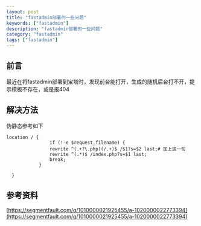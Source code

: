 ```yaml
---
layout: post
title: "fastadmin部署的一些问题"
keywords: ["fastadmin"]
description: "fastadmin部署的一些问题"
category: "fastadmin"
tags: ["fastadmin"]
---
```


## 前言
最近在将fastadmin部署到宝塔时，发现前台能打开，生成的随机后台打不开，提示模板不存在，或是报404


## 解决方法

伪静态参考如下
```
location / {
                if (!-e $request_filename) {
                rewrite ^(.+?\.php)(/.+)$ /$1?s=$2 last;# 加上这一句
                rewrite ^(.*)$ /index.php?s=$1 last;
                break;
            }
          
  }
```

## 参考资料
[https://segmentfault.com/q/1010000021925455/a-1020000022773394](https://segmentfault.com/q/1010000021925455/a-1020000022773394)